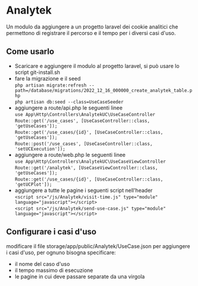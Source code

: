 # Analytek
Un modulo da aggiungere a un progetto laravel dei cookie analitici che permettono di registrare il percorso e il tempo per i diversi casi d'uso.

## Come usarlo
* Scaricare e aggiungere il modulo al progetto laravel, si può usare lo script git-install.sh<br /> 
* fare la migrazione e il seed <br /> 
` php artisan migrate:refresh --path=/database/migrations/2022_12_16_000000_create_analytek_table.php ` <br /> 
` php artisan db:seed --class=UseCaseSeeder ` <br /> 
* aggiungere a route/api.php le seguenti linee <br /> 
` use App\Http\Controllers\AnalytekUC\UseCaseController ` <br />
` Route::get('/use_cases', [UseCaseController::class, 'getUseCases']); ` <br /> 
` Route::get('/use_cases/{id}', [UseCaseController::class, 'getUseCases']); ` <br /> 
` Route::post('/use_cases', [UseCaseController::class, 'setUCExecution']); ` <br /> 
* aggiungere a route/web.php le seguenti linee <br />
` use App\Http\Controllers\AnalytekUC\UseCaseViewController ` <br />
` Route::get('/analytek', [UseCaseViewController::class, 'getUseCases']); ` <br /> 
` Route::get('/use_cases/{id}', [UseCaseController::class, 'getUCPlot']); ` <br /> 
* aggiungere a tutte le pagine i seguenti script nell'header <br /> 
`<script src="/js/Analytek/visit-time.js" type="module" language="javascript"></script> `  <br /> 
`<script src="/js/Analytek/send-use-case.js" type="module" language="javascript"></script> `

## Configurare i casi d'uso
modificare il file storage/app/public/Analytek/UseCase.json per aggiungere i casi d'uso, per ognuno bisogna specificare: <br /> 
* il nome del caso d'uso
* il tempo massimo di esecuzione
* le pagine in cui deve passare separate da una virgola
